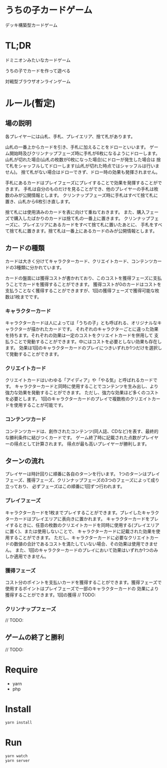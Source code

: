 # うちの子カードゲーム
デッキ構築型カードゲーム

# TL;DR
ドミニオンみたいなカードゲーム

うちの子でカードを作って遊べる

対戦型ブラウザオンラインゲーム

# ルール(暫定)
## 場の説明
各プレイヤーには山札、手札、プレイエリア、捨て札があります。

山札の一番上からカードを引き、手札に加えることをドローといいます。
ゲーム開始時及びクリンナップフェーズ時に手札が6枚になるようにドローします。
山札が切れた場合(山札の枚数が0枚になった場合)にドローが発生した場合は
捨て札をシャッフルしてドローします(山札が切れた時点ではシャッフルは行いません)。
捨て札がない場合はドローできず、ドロー時の効果も発揮されません。

手札にあるカードはプレイフェーズにプレイすることで効果を発揮することができます。
手札は自分のものだけを見ることができ、他のプレイヤーの手札は枚数のみが公開情報とします。
クリンナップフェーズ時に手札はすべて捨て札に置き、山札から6枚引き直します。

捨て札には使用済みのカードを表に向けて重ねておきます。
また、購入フェーズで購入したばかりのカードは捨て札の一番上に置きます。
クリンナップフェーズに、プレイエリアにあるカードをすべて捨て札に置いたあとに、
手札をすべて捨て札に置きます。捨て札は一番上にあるカードのみが公開情報とします。

## カードの種類
カードは大きく分けてキャラクターカード、クリエイトカード、コンテンツカードの3種類に分かれています。

カードの盤面には獲得コストが書かれており、このコストを獲得フェーズに支払うことでカードを獲得することができます。
獲得コストが0のカードはコストを支払うことなく獲得することができますが、1回の獲得フェーズで獲得可能な枚数は1枚までです。

### キャラクターカード
キャラクターカードは人によっては「うちの子」とも呼ばれる、オリジナルなキャラクターが描かれたカードです。
それぞれのキャラクターごとに違った効果を持ちます。それぞれの効果は一定のコストをクリエイトカードを併用して
支払うことで発動することができます。中にはコストを必要としない効果も存在します。
効果は1回のキャラクターカードのプレイにつきいずれか1つだけを選択して発動することができます。

### クリエイトカード
クリエイトカードはいわゆる「アイディア」や「やる気」と呼ばれるカードです。
キャラクターカードと同時に使用することでコンテンツを生み出し、より強力な効果を発動することができます。
ただし、強力な効果ほど多くのコストを必要とします。
1回のキャラクターカードのプレイで複数枚のクリエイトカードを使用することが可能です。

### コンテンツカード
コンテンツカードは、創作されたコンテンツ(同人誌、CDなど)を表す、最終的な勝利条件に結びつくカードです。
ゲーム終了時に記載された点数がプレイヤーの得点として計算されます。
得点が最も高いプレイヤーが勝利します。

## ターンの流れ
プレイヤーは時計回りに順番に各自のターンを行います。
1つのターンはプレイフェーズ、獲得フェーズ、クリンナップフェーズの3つのフェーズによって成り立っており、
必ずフェーズはこの順番に1回ずつ行われます。

### プレイフェーズ
キャラクターカードを1枚までプレイすることができます。プレイしたキャラクターカードはプレイエリアに表向きに置かれます。
キャラクターカードをプレイするときに、任意の枚数のクリエイトカードを同時に使用する(プレイエリアに置く)、または使用しないことで、
キャラクターカードに記載された効果を使用することができます。
ただし、キャラクターカードに必要なクリエイトカードの数値の合計であるコストを満たしていない場合、その効果は使用できません。
また、1回のキャラクターカードのプレイにおいて効果はいずれか1つのみしか適用できません。

### 獲得フェーズ
コスト分のポイントを支払いカードを獲得することができます。獲得フェーズで使用するポイントはプレイフェーズで一部のキャラクターカードの
効果により獲得することができます。1回の獲得 // TODO:

### クリンナップフェーズ
// TODO:

## ゲームの終了と勝利
// TODO:

# Require
- yarn
- php

# Install
```bash
yarn install
```

# Run
```bash
yarn watch
yarn server
```
